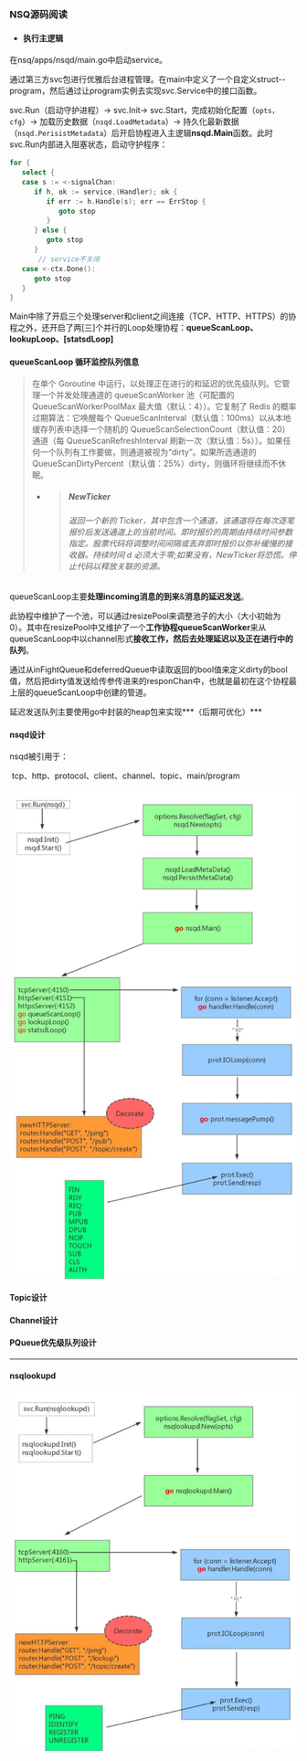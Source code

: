 ### NSQ源码阅读

- #### **执行主逻辑**

在nsq/apps/nsqd/main.go中启动service。

通过第三方svc包进行优雅后台进程管理。在main中定义了一个自定义struct--program，然后通过让program实例去实现svc.Service中的接口函数。

svc.Run（启动守护进程）-> svc.Init-> svc.Start，完成初始化配置（`opts，cfg`）-> 加载历史数据（`nsqd.LoadMetadata`）-> 持久化最新数据（`nsqd.PerisistMetadata`）后开启协程进入主逻辑**nsqd.Main**函数。此时svc.Run内部进入阻塞状态，启动守护程序：

```go
for {
   select {
   case s := <-signalChan:
      if h, ok := service.(Handler); ok {
         if err := h.Handle(s); err == ErrStop {
            goto stop
         }
      } else {
         goto stop
      }
       // service不关闭
   case <-ctx.Done():
      goto stop
   }
}
```

Main中除了开启三个处理server和client之间连接（TCP、HTTP、HTTPS）的协程之外，还开启了两[三]个并行的Loop处理协程：**queueScanLoop、lookupLoop、[statsdLoop]**



#### queueScanLoop  循环监控队列信息

> 在单个 Goroutine 中运行，以处理正在进行的和延迟的优先级队列。它管理一个并发处理通道的 queueScanWorker 池（可配置的 QueueScanWorkerPoolMax 最大值（默认：4））。它复制了 Redis 的概率过期算法：它唤醒每个 QueueScanInterval（默认值：100ms）以从本地缓存列表中选择一个随机的 QueueScanSelectionCount（默认值：20）通道（每 QueueScanRefreshInterval 刷新一次（默认值：5s））。如果任何一个队列有工作要做，则通道被视为“dirty”。如果所选通道的 QueueScanDirtyPercent（默认值：25%）dirty，则循环将继续而不休眠。
>
> - > ##### NewTicker
>   >
>   > ###### 返回一个新的 Ticker，其中包含一个通道，该通道将在每次逐笔报价后发送通道上的当前时间。即时报价的周期由持续时间参数指定。股票代码将调整时间间隔或丢弃即时报价以弥补缓慢的接收器。持续时间 d 必须大于零;如果没有，NewTicker将恐慌。停止代码以释放关联的资源。

queueScanLoop主要**处理incoming消息的到来**&**消息的延迟发送**。

此协程中维护了一个池，可以通过resizePool来调整池子的大小（大小初始为0）。其中在resizePool中又维护了一个**工作协程queueScanWorker**来从queueScanLoop中以channel形式**接收工作，然后去处理延迟以及正在进行中的队列**。

通过从inFightQueue和deferredQueue中读取返回的bool值来定义dirty的bool值，然后把dirty值发送给传参传进来的responChan中，也就是最初在这个协程最上层的queueScanLoop中创建的管道。



延迟发送队列主要使用go中封装的heap包来实现***（后期可优化）***







#### nsqd设计

nsqd被引用于：

​	tcp、http、protocol、client、channel、topic、main/program

![](https://github.com/yanyanran/pictures/blob/main/nsqd.png?raw=true)

#### Topic设计



#### Channel设计





#### PQueue优先级队列设计



------



#### nsqlookupd

![](https://github.com/yanyanran/pictures/blob/main/nsqdlookup.png?raw=true)

